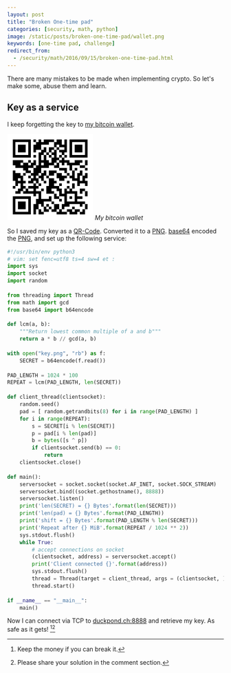 ```yaml
---
layout: post
title: "Broken One-time pad"
categories: [security, math, python]
image: /static/posts/broken-one-time-pad/wallet.png
keywords: [one-time pad, challenge]
redirect_from:
  - /security/math/2016/09/15/broken-one-time-pad.html
---
```


There are many mistakes to be made when implementing crypto. So let's make some, abuse them and learn.

## Key as a service 

I keep forgetting the key to [my bitcoin wallet](https://blockchain.info/address/1LdtdP1qHWU9hQbjAX3U64MxYV7ABDEyy5).

![QR-Code wallet](/static/posts/broken-one-time-pad/wallet.png)
*My bitcoin wallet*

So I saved my key as a [QR-Code]. Converted it to a [PNG]. [base64] encoded the [PNG], and set up the following service:

```python
#!/usr/bin/env python3
# vim: set fenc=utf8 ts=4 sw=4 et :
import sys
import socket
import random

from threading import Thread
from math import gcd
from base64 import b64encode

def lcm(a, b):
    """Return lowest common multiple of a and b"""
    return a * b // gcd(a, b)

with open("key.png", "rb") as f:
    SECRET = b64encode(f.read())

PAD_LENGTH = 1024 * 100
REPEAT = lcm(PAD_LENGTH, len(SECRET))

def client_thread(clientsocket):
    random.seed()
    pad = [ random.getrandbits(8) for i in range(PAD_LENGTH) ]
    for i in range(REPEAT):
        s = SECRET[i % len(SECRET)]
        p = pad[i % len(pad)]
        b = bytes([s ^ p])
        if clientsocket.send(b) == 0:
            return
    clientsocket.close()

def main():
    serversocket = socket.socket(socket.AF_INET, socket.SOCK_STREAM)
    serversocket.bind((socket.gethostname(), 8888))
    serversocket.listen()
    print('len(SECRET) = {} Bytes'.format(len(SECRET)))
    print('len(pad) = {} Bytes'.format(PAD_LENGTH))
    print('shift = {} Bytes'.format(PAD_LENGTH % len(SECRET)))
    print('Repeat after {} MiB'.format(REPEAT / 1024 ** 2))
    sys.stdout.flush()
    while True:
        # accept connections on socket
        (clientsocket, address) = serversocket.accept()
        print('Client connected {}'.format(address))
        sys.stdout.flush()
        thread = Thread(target = client_thread, args = (clientsocket, ))
        thread.start()

if __name__ == "__main__":
    main()
```

Now I can connect via TCP to [duckpond.ch:8888](duckpond.ch:8888) and retrieve my key. As safe as it gets! [^1][^2]

[^1]: Keep the money if you can break it.
[^2]: Please share your solution in the comment section.

[QR-Code]:https://de.wikipedia.org/wiki/QR-Code
[PNG]:https://en.wikipedia.org/wiki/Portable_Network_Graphics
[base64]:https://en.wikipedia.org/wiki/Base64
